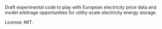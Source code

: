 Draft experimental code to play with European electricity price data and model
arbitrage opportunities for utility-scale electricity energy storage.

License: MIT.

